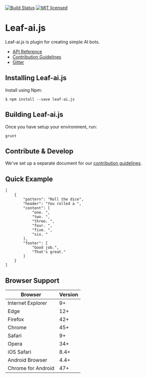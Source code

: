 [![Build Status](https://travis-ci.org/leaf-web/leaf-ai.js.svg?branch=master)](https://travis-ci.org/leaf-web/leaf-ai.js)
[![MIT licensed](https://img.shields.io/badge/license-MIT-blue.svg)](https://raw.githubusercontent.com/leaf-web/leaf-ai.js/master/LICENSE)

# Leaf-ai.js

Leaf-ai.js is plugin for creating simple AI bots.

* [API Reference](https://github.com/leaf-web/leaf-ai.js/blob/master/docs/api.md)
* [Contribution Guidelines](https://github.com/leaf-web/leaf-ai.js/blob/master/CONTRIBUTING.md)
* [Gitter](https://gitter.im/leaf-js/lobby)

## Installing Leaf-ai.js

Install using Npm:

	$ npm install --save leaf-ai.js

## Building Leaf-ai.js

Once you have setup your environment, run:

    grunt

## Contribute & Develop

We've set up a separate document for our [contribution guidelines](https://github.com/leaf-web/leaf-ai.js/blob/master/CONTRIBUTING.md).

## Quick Example

	[
		{
			"pattern": "Roll the dice",
			"header": "You rolled a ",
			"content": [
				"one. ",
				"two. ",
				"three. ",
				"four. ",
				"five. ",
				"six. "
			],
			"footer": [
				"Good job.",
				"That's great."
			]
		}
	]

## Browser Support

| Browser            | Version |
| ------------------ | ------- |
| Internet Explorer  | 9+      |
| Edge               | 12+     |
| Firefox            | 42+     |
| Chrome             | 45+     |
| Safari             | 9+      |
| Opera              | 34+     |
| iOS Safari         | 8.4+    |
| Android Browser    | 4.4+    |
| Chrome for Android | 47+     |
